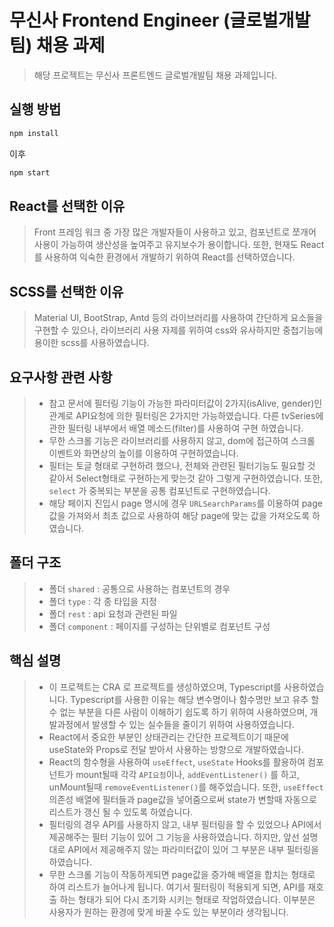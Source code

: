 # 무신사 Frontend Engineer (글로벌개발팀) 채용 과제

> 해당 프로젝트는 무신사 프론트엔드 글로벌개발팀 채용 과제입니다.

## 실행 방법

```sh
npm install
```

이후

```sh
npm start
```

## React를 선택한 이유

> Front 프레임 워크 중 가장 많은 개발자들이 사용하고 있고, 컴포넌트로 쪼개어 사용이 가능하여 생산성을 높여주고 유지보수가 용이합니다. 또한, 현재도 React를 사용하여 익숙한 환경에서 개발하기 위하여 React를 선택하였습니다.

## SCSS를 선택한 이유

> Material UI, BootStrap, Antd 등의 라이브러리를 사용하여 간단하게 요소들을 구현할 수 있으나, 라이브러리 사용 자제를 위하여 css와 유사하지만 중첩기능에 용이한 scss를 사용하였습니다.

## 요구사항 관련 사항

> -   참고 문서에 필터링 기능이 가능한 파라미터값이 2가지(isAlive, gender)인 관계로 API요청에 의한 필터링은 2가지만 가능하였습니다. 다른 tvSeries에 관한 필터링 내부에서 배열 메소드(filter)를 사용하여 구현 하였습니다.<br />
> -   무한 스크롤 기능은 라이브러리를 사용하지 않고, dom에 접근하여 스크롤 이벤트와 화면상의 높이를 이용하여 구현하였습니다. <br />
> -   필터는 토글 형태로 구현하려 했으나, 전체와 관련된 필터기능도 필요할 것 같아서 Select형태로 구현하는게 맞는것 같아 그렇게 구현하였습니다. 또한, `select` 가 중복되는 부분을 공통 컴포넌트로 구현하였습니다. <br />
> -   해당 페이지 진입시 page 명시에 경우 `URLSearchParams`를 이용하여 page 값을 가져와서 최초 값으로 사용하여 해당 page에 맞는 값을 가져오도록 하였습니다.

## 폴더 구조

> -   폴더 `shared` : 공통으로 사용하는 컴포넌트의 경우 <br />
> -   폴더 `type` : 각 종 타입을 지정 <br />
> -   폴더 `rest` : api 요청과 관련된 파일 <br />
> -   폴더 `component` : 페이지를 구성하는 단위별로 컴포넌트 구성 <br />

## 핵심 설명

> -   이 프로젝트는 CRA 로 프로젝트를 생성하였으며, Typescript를 사용하였습니다. Typescript를 사용한 이유는 해당 변수명이나 함수명만 보고 유추 할 수 없는 부분을 다른 사람이 이해하기 쉽도록 하기 위하여 사용하였으며, 개발과정에서 발생할 수 있는 실수들을 줄이기 위하여 사용하였습니다. <br />
> -   React에서 중요한 부분인 상태관리는 간단한 프로젝트이기 때문에 useState와 Props로 전달 받아서 사용하는 방향으로 개발하였습니다. <br />
> -   React의 함수형을 사용하여 `useEffect`, `useState` Hooks를 활용하여 컴포넌트가 mount될때 각각 `API요청`이나, `addEventListener()` 를 하고, unMount될때 `removeEventListener()`를 해주었습니다. 또한, `useEffect` 의존성 배열에 필터들과 page값을 넣어줌으로써 state가 변할때 자동으로 리스트가 갱신 될 수 있도록 하였습니다. <br />
> -   필터링의 경우 API를 사용하지 않고, 내부 필터링을 할 수 있었으나 API에서 제공해주는 필터 기능이 있어 그 기능을 사용하였습니다. 하지만, 앞선 설명대로 API에서 제공해주지 않는 파라미터값이 있어 그 부분은 내부 필터링을 하였습니다. <br />
> -   무한 스크롤 기능이 작동하게되면 page값을 증가해 배열을 합치는 형태로 하여 리스트가 늘어나게 됩니다. 여기서 필터링이 적용되게 되면, API를 재호출 하는 형태가 되어 다시 초기화 시키는 형태로 작업하였습니다. 이부분은 사용자가 원하는 환경에 맞게 바꿀 수도 있는 부분이라 생각됩니다.
